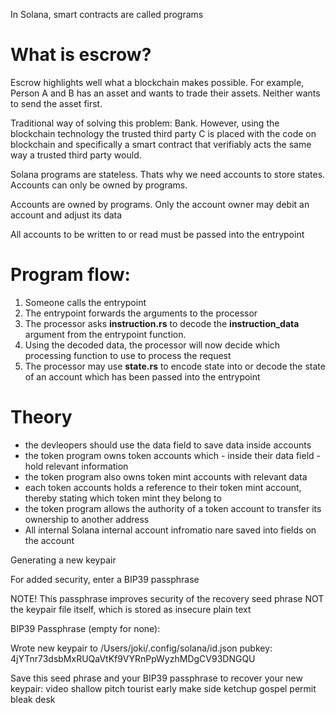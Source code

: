 In Solana, smart contracts are called programs

What is escrow? 
============================================================================

Escrow highlights well what a blockchain makes possible. 
For example, Person A and B has an asset and wants to trade their assets.
Neither wants to send the asset first. 

Traditional way of solving this problem: Bank. However, using the blockchain technology 
the trusted third party C is placed with the code on blockchain and specifically 
a smart contract that verifiably acts the same way a trusted third party would. 

Solana programs are stateless. Thats why we need accounts to store states. Accounts can only be owned by programs.

Accounts are owned by programs. Only the account owner may debit an account and adjust its data 

All accounts to be written to or read must be passed into the entrypoint

Program flow:
============================================================================
1. Someone calls the entrypoint
2. The entrypoint forwards the arguments to the processor
3. The processor asks **instruction.rs** to decode the **instruction_data** argument from the entrypoint function.
4. Using the decoded data, the processor will now decide which processing function to use to process the request
5. The processor may use **state.rs** to encode state into or decode the state of an account which has been passed into the entrypoint

Theory
============================================================================
- the devleopers should use the data field to save data inside accounts
- the token program owns token accounts which - inside their data field - hold relevant information 
- the token program also owns token mint accounts with relevant data
- each token accounts holds a reference to their token mint account, thereby stating which token mint they belong to 
- the token program allows the authority of a token account to transfer its ownership to another address
- All internal Solana internal account infromatio nare saved into fields on the account

Generating a new keypair

For added security, enter a BIP39 passphrase

NOTE! This passphrase improves security of the recovery seed phrase NOT the
keypair file itself, which is stored as insecure plain text

BIP39 Passphrase (empty for none): 

Wrote new keypair to /Users/joki/.config/solana/id.json
pubkey: 4jYTnr73dsbMxRUQaVtKf9VYRnPpWyzhMDgCV93DNGQU

Save this seed phrase and your BIP39 passphrase to recover your new keypair:
video shallow pitch tourist early make side ketchup gospel permit bleak desk